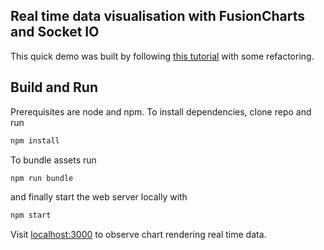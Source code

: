 ## Real time data visualisation with FusionCharts and Socket IO

This quick demo was built by following
[this tutorial](https://www.fusioncharts.com/blog/visualize-real-time-data-socket-io-charts/) with some refactoring.

## Build and Run

Prerequisites are node and npm. To install dependencies, clone repo and run
```bash
npm install
``` 

To bundle assets run 
```bash
npm run bundle
```

and finally start the web server locally with 
```bash
npm start
```

Visit [localhost:3000](http://localhost:3000) to observe chart rendering real time data.
